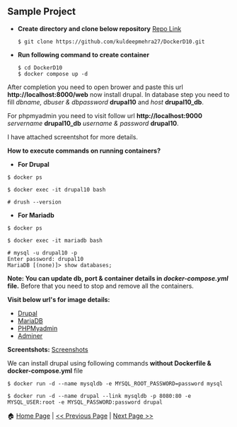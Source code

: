 
## Sample Project ##

- **Create directory and clone below repository** [Repo Link](https://github.com/kuldeepmehra27/DockerD10)

  ```
  $ git clone https://github.com/kuldeepmehra27/DockerD10.git
  ```
- **Run following command to create container**
  ```
  $ cd DockerD10
  $ docker compose up -d
  ```
After completion you need to open brower and paste this url **http://localhost:8000/web** now install drupal. In database step you need to fill *dbname, dbuser & dbpassword* **drupal10** and *host* **drupal10_db**.

For phpmyadmin you need to visit follow url **http://localhost:9000** *servername* **drupal10_db** *username & password* **drupal10**.

I have attached screentshot for more details.

**How to execute commands on running containers?**
* **For Drupal**
```
$ docker ps

$ docker exec -it drupal10 bash

# drush --version
```
* **For Mariadb**
```
$ docker ps

$ docker exec -it mariadb bash

# mysql -u drupal10 -p
Enter password: drupal10
MariaDB [(none)]> show databases;
```
**Note: You can update db, port & container details in *docker-compose.yml* file.** Before that you need to stop and remove all the containers.

**Visit below url's for image details:**
* [Drupal](https://hub.docker.com/_/drupal)
* [MariaDB](https://hub.docker.com/_/mariadb)
* [PHPMyadmin](https://hub.docker.com/_/phpmyadmin)
* [Adminer](https://hub.docker.com/_/adminer)


**Screentshots:** [Screenshots](Screenshots.md)

We can install drupal using following commands **without Dockerfile & docker-compose.yml** file
```
$ docker run -d --name mysqldb -e MYSQL_ROOT_PASSWORD=password mysql

$ docker run -d --name drupal --link mysqldb -p 8080:80 -e MYSQL_USER:root -e MYSQL_PASSWORD:password drupal
```

:house: [Home Page](README.md) | [<< Previous Page](Docker-CLI.md) | [Next Page >>](Miscellaneous.md)
